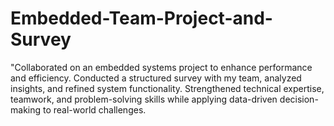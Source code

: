 # Embedded-Team-Project-and-Survey
"Collaborated on an embedded systems project to enhance performance and efficiency. Conducted a structured survey with my team, analyzed insights, and refined system functionality. Strengthened technical expertise, teamwork, and problem-solving skills while applying data-driven decision-making to real-world challenges.
